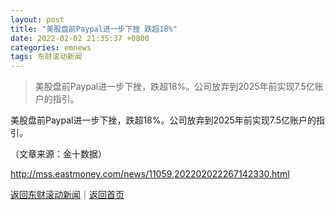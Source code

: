 ```yaml
---
layout: post
title: "美股盘前Paypal进一步下挫 跌超18%"
date: 2022-02-02 21:35:37 +0800
categories: emnews
tags: 东财滚动新闻
---
```

> 美股盘前Paypal进一步下挫，跌超18%。公司放弃到2025年前实现7.5亿账户的指引。

<p>美股盘前Paypal进一步下挫，跌超18%。公司放弃到2025年前实现7.5亿账户的指引。</p><p class="em_media">（文章来源：金十数据）</p>

<http://mss.eastmoney.com/news/11059,202202022267142330.html>

[返回东财滚动新闻](//finews.withounder.com/emnews/)｜[返回首页](//finews.withounder.com/)